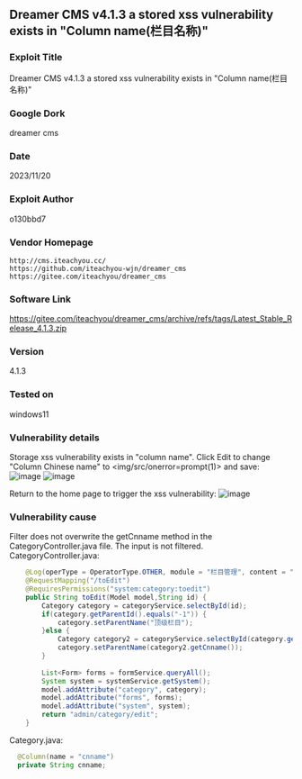 ## Dreamer CMS v4.1.3 a stored xss vulnerability exists in "Column name(栏目名称)"
### Exploit Title
Dreamer CMS v4.1.3 a stored xss vulnerability exists in "Column name(栏目名称)"

### Google Dork
dreamer cms

### Date
2023/11/20

### Exploit Author
o130bbd7

### Vendor Homepage
```
http://cms.iteachyou.cc/
https://github.com/iteachyou-wjn/dreamer_cms
https://gitee.com/iteachyou/dreamer_cms
```
### Software Link
https://gitee.com/iteachyou/dreamer_cms/archive/refs/tags/Latest_Stable_Release_4.1.3.zip

### Version
4.1.3

### Tested on
windows11

### Vulnerability details
Storage xss vulnerability exists in "column name". Click Edit to change "Column Chinese name" to <img/src/onerror=prompt(1)> and save:
![image](https://github.com/o130bbd7/CVE/assets/87507397/8bcd3df3-b878-49bd-afe4-9609460587e1)
![image](https://github.com/o130bbd7/CVE/assets/87507397/dc22a4c5-cf04-4c90-bd55-7244d66e2c5c)

Return to the home page to trigger the xss vulnerability:
![image](https://github.com/o130bbd7/CVE/assets/87507397/6ef2f021-76ab-4994-8a64-6c430551f131)

### Vulnerability cause
Filter does not overwrite the getCnname method in the CategoryController.java file. The input is not filtered.
CategoryController.java:
```java
	@Log(operType = OperatorType.OTHER, module = "栏目管理", content = "修改栏目页面")
	@RequestMapping("/toEdit")
	@RequiresPermissions("system:category:toedit")
	public String toEdit(Model model,String id) {
		Category category = categoryService.selectById(id);
		if(category.getParentId().equals("-1")) {
			category.setParentName("顶级栏目");
		}else {
			Category category2 = categoryService.selectById(category.getParentId());
			category.setParentName(category2.getCnname());
		}
		
		List<Form> forms = formService.queryAll();
		System system = systemService.getSystem();
		model.addAttribute("category", category);
		model.addAttribute("forms", forms);
		model.addAttribute("system", system);
		return "admin/category/edit";
	}
```
Category.java:
```java
  @Column(name = "cnname")
  private String cnname;
```
